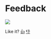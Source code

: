 # Feedback

![](https://feedback-service-prod.herokuapp.com/badges/kimmobrunfeldt/feedback.svg)

Like it?
[👍](https://feedback-service-prod.herokuapp.com/positive?target=kimmobrunfeldt/feedback)
[👎](https://feedback-service-prod.herokuapp.com/negative?target=kimmobrunfeldt/feedback)


